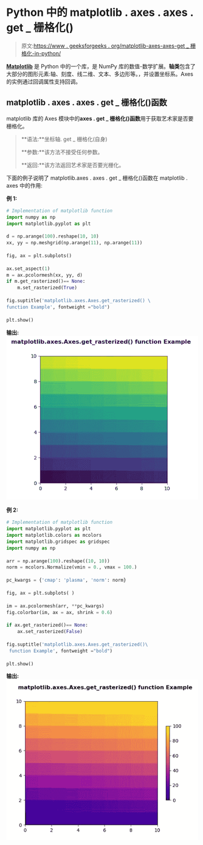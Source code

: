 # Python 中的 matplotlib . axes . axes . get _ 栅格化()

> 原文:[https://www . geeksforgeeks . org/matplotlib-axes-axes-get _ 栅格化-in-python/](https://www.geeksforgeeks.org/matplotlib-axes-axes-get_rasterized-in-python/)

**[Matplotlib](https://www.geeksforgeeks.org/python-introduction-matplotlib/)** 是 Python 中的一个库，是 NumPy 库的数值-数学扩展。**轴类**包含了大部分的图形元素:轴、刻度、线二维、文本、多边形等。，并设置坐标系。Axes 的实例通过回调属性支持回调。

## matplotlib . axes . axes . get _ 栅格化()函数

matplotlib 库的 Axes 模块中的**axes . get _ 栅格化()函数**用于获取艺术家是否要栅格化。

> **语法:**坐标轴. get _ 栅格化(自身)
> 
> **参数:**该方法不接受任何参数。
> 
> **返回:**该方法返回艺术家是否要光栅化。

下面的例子说明了 matplotlib.axes . axes . get _ 栅格化()函数在 matplotlib . axes 中的作用:

**例 1:**

```py
# Implementation of matplotlib function
import numpy as np
import matplotlib.pyplot as plt

d = np.arange(100).reshape(10, 10)
xx, yy = np.meshgrid(np.arange(11), np.arange(11))

fig, ax = plt.subplots()

ax.set_aspect(1)
m = ax.pcolormesh(xx, yy, d)
if m.get_rasterized()== None:
    m.set_rasterized(True)

fig.suptitle('matplotlib.axes.Axes.get_rasterized() \
function Example', fontweight ="bold")

plt.show()
```

**输出:**
![](img/7f22085c615e3a7efe19cda8c050cf0b.png)

**例 2:**

```py
# Implementation of matplotlib function
import matplotlib.pyplot as plt
import matplotlib.colors as mcolors
import matplotlib.gridspec as gridspec
import numpy as np

arr = np.arange(100).reshape((10, 10))
norm = mcolors.Normalize(vmin = 0., vmax = 100.)

pc_kwargs = {'cmap': 'plasma', 'norm': norm}

fig, ax = plt.subplots( )

im = ax.pcolormesh(arr, **pc_kwargs)
fig.colorbar(im, ax = ax, shrink = 0.6)

if ax.get_rasterized()== None:
    ax.set_rasterized(False)

fig.suptitle('matplotlib.axes.Axes.get_rasterized()\
 function Example', fontweight ="bold")

plt.show()
```

**输出:**
![](img/6ead87477d5baaefbb5a11b7311e551b.png)